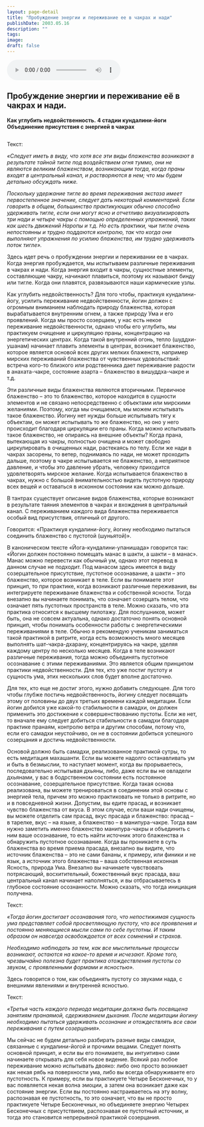 ```yaml
---
layout: page-detail
title: "Пробуждение энергии и переживание ее в чакрах и нади"
publishDate: 2003.05.16
description: ""
tags:
image:
draft: false
---
```


<audio title="2003.05.16 - Пробуждение энергии и переживание ее в чакрах и нади.mp3" src="/upload/iblock/ddf/ddf6b875529fee728aa796edd77d2c1f.mp3" controls=""></audio>

## 
## **Пробуждение энергии и переживание её в чакрах и нади.**  
 **Как углубить недвойственность.** **4 стадии кундалини-йоги**  
**Объединение присутствия с энергией в чакрах**

## 
 Текст:

_«Следует иметь в виду, что хотя все эти виды блаженства возникают в результате тайной тигле под воздействием огня туммо, они не являются великим блаженством, возникающим тогда, когда праны входят в центральный канал, и растворяются в нем; что мы будем детально обсуждать ниже._ 

 _Поскольку удержание тигле во время переживания экстаза имеет первостепенное значение, следует дать некоторый комментарий. Если говорить в общем, большинство практикующих обычно способно удерживать тигле, если они могут ясно и отчетливо визуализировать три нади и четыре чакры с помощью определенных упражнений, таких как шесть движений Наропы и т.д. Но есть практики, чьи тигле очень непостоянны и трудно поддаются контролю, так что когда они выполняют упражнения по усилию блаженства, им трудно удерживать поток тигле»._ 

 Здесь идет речь о пробуждении энергии и переживании ее в чакрах. Когда энергия пробуждается, мы испытываем различные переживания в чакрах и нади. Когда энергия входит в чакры, сущностные элементы, составляющие чакру, начинают плавиться, поэтому их называют бинду или тигле. Когда они плавятся, развязываются наши кармические узлы.

  
 Как углубить недвойственность? Для того чтобы, практикуя кундалини-йогу, усилить переживание недвойственности, йогин должен с огромным вниманием наблюдать природу блаженства, которая вырабатывается внутренним огнем, а также природу Ума и его проявлений. Когда мы просто созерцаем, у нас есть некое переживание недвойственности, однако чтобы его углубить, мы практикуем очищение и циркуляцию праны, концентрацию на энергетических центрах. Когда такой внутренний огонь, тепло (шуддхи-ушанам) начинает плавить элементы в центрах, возникает блаженство, которое является основой всех других мелких блаженств, например мирских переживаний блаженства от чувственных удовольствий: встреча кого-то близкого или родственника дает переживание радости в анахата-чакре, состояние азарта – блаженство в вишуддха-чакре и т.д.

  
 Эти различные виды блаженства являются вторичными. Первичное блаженство – это то блаженство, которое находится в сущности элементов и не связано непосредственно с объектами или мирскими желаниями. Поэтому, когда мы очищаемся, мы можем испытывать такое блаженство. Йогину нет нужды больше испытывать тягу к объектам, он может испытывать то же блаженство, но оно у него происходит благодаря циркуляции его праны. Когда можно испытывать такое блаженство, не опираясь на внешние объекты? Когда прана, вытекающая из чакры, полностью очищена и может свободно циркулировать в очищенных нади, растекаясь по телу. Если же нади в чакрах засорены, то ветер, поднимаясь по нади, не может проходить дальше, поэтому в чакре испытывается не блаженство, а неприятное давление, и чтобы это давление убрать, человеку приходится удовлетворять мирское желание. Когда испытывается блаженство в чакрах, нужно с большой внимательностью видеть пустотную природу всех вещей и оставаться в исконном состоянии как можно дольше.

  
 В тантрах существует описание видов блаженства, которые возникают в результате таяния элементов в чакрах и вхождения в центральный канал. С переживанием каждого вида блаженства переживается особый вид присутствия, отличный от другого.

  
 Говорится: «Практикуя кундалини-йогу, йогину необходимо пытаться соединить блаженство с пустотой (шуньятой)».

  
 В каноническом тексте «Йога-кундалини-упанишада» говорится так: «Йогин должен постоянно помещать манас в шакти, а шакти – в манас». Манас можно перевести как обычный ум, однако этот перевод в данном случае не подходит. Под манасом здесь имеется в виду созерцательное присутствие, пустотное осознавание, а шакти – это блаженство, которое возникает в теле. Если вы понимаете этот принцип, то при практике, когда возникают различные переживания, вы интегрируете переживание блаженства и собственной ясности. Тогда внезапно вы начинаете понимать, что означает созерцать телом, что означает пять пустотных пространств в теле. Можно сказать, что эта практика относится к высшему пилотажу. Для послушников, может быть, она не совсем актуальна, однако достаточно понять основной принцип, чтобы понимать особенности работы с энергетическими переживаниями в теле. Обычно я рекомендую ученикам заниматься такой практикой в ритрите, когда есть возможность много месяцев выполнять шат-чакра-дхарану, концентрируясь на чакре, уделяя каждому центру по несколько месяцев. Когда в теле возникают различные переживания, тогда можно объединять пустотное осознавание с этими переживаниями. Это является общим принципом практики недвойственности. Для тех, кто уже постиг пустоту и сущность ума, этих нескольких слов будет вполне достаточно.

  
 Для тех, кто еще не достиг этого, нужно добавить следующее. Для того чтобы глубже постичь недвойственность, йогину следует посвящать этому от половины до двух третьих времени каждой медитации. Если йогин добился уже какой-то стабильности в самадхи, он должен применить это достижение к совершенствованию пустоты. Если же нет, то вначале ему следует добиться стабильности в самадхи благодаря практике пранаям, контролю ветра и другим способам, потому что, если его самадхи неустойчиво, он не в состоянии добиться успешного созерцания и достичь недвойственности.

  
 Основой должно быть самадхи, реализованное практикой сутры, то есть медитация махашанти. Если вы можете надолго останавливать ум и быть в безмыслии, то наступает момент, когда вы прорываетесь, последовательно испытывая дхьяны, либо, даже если вы не овладели дхьянами, у вас в бодрственном состоянии есть постоянное осознавание, созерцательное присутствие. Когда такая основа реализована, вы можете тренироваться в соединении этой основы с энергией тела, причем это можно практиковать не только в ритрите, но и в повседневной жизни. Допустим, вы едите прасад, и возникает чувство блаженства от вкуса. В этом случае, если ваши нади очищены, вы можете отделить сам прасад, вкус прасада и блаженство: прасад – в тарелке, вкус – на языке, а блаженство – в манипура-чакре. Тогда вам нужно заметить именно блаженство манипура-чакры и объединить с ним ваше осознавание, то есть найти источник этого блаженства и обнаружить пустотное осознавание. Когда вы проникаете в суть блаженства во время приема прасада, внезапно вы видите, что источник блаженства – это не сами бананы, к примеру, или финики и не язык, а источник этого блаженства – ваша собственная исконная Ясность, природа Ума. Внезапно вы начинаете чувствовать потрясающий, восхитительный, божественный вкус прасада, ваш центральный канал начинает наполняться, и вы отбрасываетесь в глубокое состояние осознанности. Можно сказать, что тогда инициация получена.

  
 Текст:

_«Тогда йогин достигает осознавания того, что непостижимая сущность ума представляет собой просветляющую пустоту, что все проявления и постоянно меняющиеся мысли сами по себе пустотны. И таким образом он навсегда освобождается от всех сомнений и страхов._ 

 _Необходимо наблюдать за тем, как все мыслительные процессы возникают, остаются на какое-то время и исчезают. Кроме того, чрезвычайно полезна будет практика отождествления пустоты со звуком, с проявленными формами и ясностью»._ 

 Здесь говорится о том, как объединять пустоту со звуками нада, с внешними явлениями и внутренней ясностью.

  
 Текст:

_«Третья часть каждого периода медитации должна быть посвящена занятиям пранаямой, сдерживанием дыхания. После медитации йогину необходимо пытаться удерживать осознание и отождествлять все свои переживания с путем созерцания»._ 

  
 Мы сейчас не будем детально разбирать разные виды самадхи, связанные с кундалини-йогой и прочими вещами. Следует понять основной принцип, и если вы его понимаете, вы интуитивно сами начинаете открывать для себя новое видение. Всякий раз любое переживание можно испытывать двояко: либо оно просто возникает как некая рябь на поверхности ума, либо вы всегда обнаруживаете его пустотность. К примеру, если вы практикуете Четыре Бесконечных, то у вас появляется некая волна эмоции, а затем она возникает даже как состояние энергии. Если вы постоянно настраиваетесь на эту волну, распознавая ее пустотность, то это означает, что вы не просто практикуете Четыре Бесконечных, но объединяете энергию Четырех Бесконечных с присутствием, распознавая ее пустотный источник, и тогда это становится непрерывной практикой созерцания.
  
  
